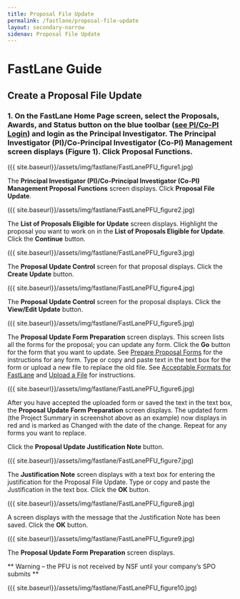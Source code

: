 ```yaml
---
title: Proposal File Update
permalink: /fastlane/proposal-file-update
layout: secondary-narrow
sidenav: Proposal File Update
---
```


# FastLane Guide

## Create a Proposal File Update

### 1.  On the FastLane Home Page screen, select the Proposals, Awards, and Status button on the blue toolbar ([see PI/Co-PI Login](https://www.fldemo.nsf.gov/NSFHelp/flashhelp/fastlane/FastLane_Help/principal_investigator_pi_or_co_principal_investigator.htm)) and login as the Principal Investigator.  The Principal Investigator (PI)/Co-Principal Investigator (Co-PI) Management screen displays (Figure 1). Click **Proposal Functions**. 

({{ site.baseurl}}/assets/img/fastlane/FastLanePFU_figure1.jpg)

The **Principal Investigator (PI)/Co-Principal Investigator (Co-PI) Management Proposal Functions** screen displays. Click **Proposal File Update**. 

({{ site.baseurl}}/assets/img/fastlane/FastLanePFU_figure2.jpg)

The **List of Proposals Eligible for Update** screen displays. Highlight the proposal you want to work on in the **List of Proposals Eligible for Update**. Click the **Continue** button. 

({{ site.baseurl}}/assets/img/fastlane/FastLanePFU_figure3.jpg)

The **Proposal Update Control** screen for that proposal displays. Click the **Create Update** button. 

({{ site.baseurl}}/assets/img/fastlane/FastLanePFU_figure4.jpg)

The **Proposal Update Control** screen for the proposal displays.  Click the **View/Edit Update** button.

({{ site.baseurl}}/assets/img/fastlane/FastLanePFU_figure5.jpg)

The **Proposal Update Form Preparation** screen displays. This screen lists all the forms for the proposal; you can update any form. Click the **Go** button for the form that you want to update. See [Prepare Proposal Forms](https://www.fldemo.nsf.gov/NSFHelp/flashhelp/fastlane/FastLane_Help/prepare_proposal_forms.htm) for the instructions for any form. Type or copy and paste text in the text box for the form or upload a new file to replace the old file. See [Acceptable Formats for FastLane](https://www.fldemo.nsf.gov/NSFHelp/flashhelp/fastlane/FastLane_Help/acceptable_formats_for_fastlane.htm) and [Upload a File](https://www.fldemo.nsf.gov/NSFHelp/flashhelp/fastlane/FastLane_Help/upload_a_file.htm) for instructions.

({{ site.baseurl}}/assets/img/fastlane/FastLanePFU_figure6.jpg)

After you have accepted the uploaded form or saved the text in the text box, the **Proposal Update Form Preparation** screen displays. The updated form (the Project Summary in screenshot above as an example) now displays in red and is marked as Changed with the date of the change. Repeat for any forms you want to replace. 

Click the **Proposal Update Justification Note** button.

({{ site.baseurl}}/assets/img/fastlane/FastLanePFU_figure7.jpg)

The **Justification Note** screen displays with a text box for entering the justification for the Proposal File Update. Type or copy and paste the Justification in the text box. Click the **OK** button.

({{ site.baseurl}}/assets/img/fastlane/FastLanePFU_figure8.jpg)

A screen displays with the message that the Justification Note has been saved. Click the **OK** button.

({{ site.baseurl}}/assets/img/fastlane/FastLanePFU_figure9.jpg)

The **Proposal Update Form Preparation** screen displays.

** Warning – the PFU is not received by NSF until your company’s SPO submits **


({{ site.baseurl}}/assets/img/fastlane/FastLanePFU_figure10.jpg)



